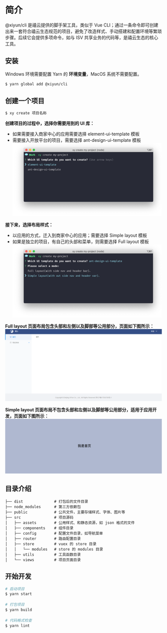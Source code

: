 # 简介
@xiyun/cli 是禧云提供的脚手架工具，类似于 Vue CLI；通过一条命令即可创建出来一套符合禧云生态规范的项目，避免了改造样式、手动搭建和配置环境等繁琐步骤。后续它会提供多项命令，如与 ISV 共享业务的代码等，是禧云生态的核心工具。

## 安装
Windows 环境需要配置 Yarn 的 **环境变量**，MacOS 系统不需要配置。
```bash
$ yarn global add @xiyun/cli
```

## 创建一个项目
```bash
$ xy create 项目名称
```

**创建项目的过程中，选择你需要用到的 UI 库：**  
- 如果需要接入商家中心的应用需要选择 element-ui-template 模板
- 需要接入开放平台的项目，需要选择 ant-design-ui-template 模板
![](./pics/create.png)

**接下来，选择布局样式：**
- 以应用的方式，迁入到商家中心的应用；需要选择 Simple layout 模板
- 如果是独立的项目，有自己的头部和菜单，则需要选择 Full layout 模板
![](./pics/create2.png)

**Full layout 页面布局包含头部和左侧以及脚部等公用部分，页面如下图所示：**
![Full layout布局](./pics/full.png)

**Simple layout 页面布局不包含头部和左侧以及脚部等公用部分，适用于应用开发，页面如下图所示：**
![Simple layout布局](./pics/simple.png)

## 目录介绍
```
├── dist              # 打包后的文件目录
├── node_modules      # 第三方依赖包
├── public            # 公共文件，主要存储样式、字体、图片等
├── src               # 项目源码
│   ├── assets        # 公用样式、和静态资源，如 json 格式的文件
│   ├── components    # 组件目录
│   ├── config        # 配置文件目录，如导航菜单
│   ├── router        # 路由配置目录
│   ├── store         # vuex 的 store 目录
│   │   └── modules   # store 的 modules 目录
│   ├── utils         # 工具函数目录
│   └── views         # 项目页面目录
```

## 开始开发
```bash
# 启动项目
$ yarn start

# 打包项目
$ yarn build

# 代码格式检查
$ yarn lint
```
